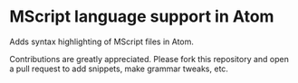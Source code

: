 # MScript language support in Atom

Adds syntax highlighting of MScript files in Atom.

Contributions are greatly appreciated. Please fork this repository and open a pull request to add snippets, make grammar tweaks, etc.
